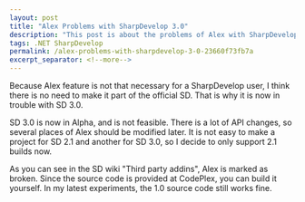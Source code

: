 ```yaml
---
layout: post
title: "Alex Problems with SharpDevelop 3.0"
description: "This post is about the problems of Alex with SharpDevelop 3.0."
tags: .NET SharpDevelop
permalink: /alex-problems-with-sharpdevelop-3-0-23660f73fb7a
excerpt_separator: <!--more-->
---
```

Because Alex feature is not that necessary for a SharpDevelop user, I think there is no need to make it part of the official SD. That is why it is now in trouble with SD 3.0.

SD 3.0 is now in Alpha, and is not feasible. There is a lot of API changes, so several places of Alex should be modified later. It is not easy to make a project for SD 2.1 and another for SD 3.0, so I decide to only support 2.1 builds now.

As you can see in the SD wiki "Third party addins", Alex is marked as broken. Since the source code is provided at CodePlex, you can build it yourself. In my latest experiments, the 1.0 source code still works fine.
<!--more-->